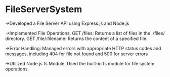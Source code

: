 # FileServerSystem

->Developed a File Server API using Express.js and Node.js


->Implemented File Operations:
GET /files: Returns a list of files in the ./files/ directory.
GET /file/:filename: Returns the content of a specified file.


->Error Handling: Managed errors with appropriate HTTP status codes and messages, including 404 for file not found and 500 for server errors

->Utilized Node.js fs Module: Used the built-in fs module for file system operations.
